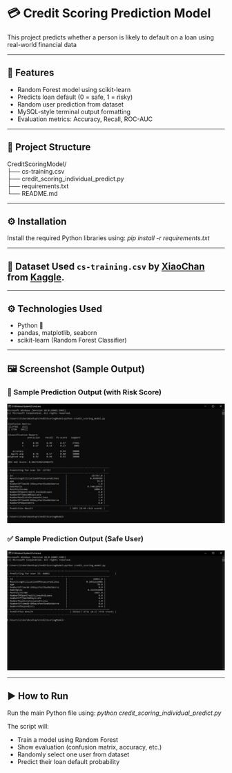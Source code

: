 # 💳 Credit Scoring Prediction Model

This project predicts whether a person is likely to default on a loan using real-world financial data

---

## 🚀 Features

- Random Forest model using scikit-learn
- Predicts loan default (0 = safe, 1 = risky)
- Random user prediction from dataset
- MySQL-style terminal output formatting
- Evaluation metrics: Accuracy, Recall, ROC-AUC

---

## 📂 Project Structure

CreditScoringModel/<br>
├── cs-training.csv<br>
├── credit_scoring_individual_predict.py<br>
├── requirements.txt<br>
└── README.md<br>

---

## ⚙️ Installation

Install the required Python libraries using: _pip install -r requirements.txt_

---

## 📂 Dataset Used `cs-training.csv` by [XiaoChan](https://www.kaggle.com/carolline89) from [Kaggle](https://www.kaggle.com/datasets/carolline89/cs-training/data).

---

## ⚙️ Technologies Used

- Python 🐍
- pandas, matplotlib, seaborn
- scikit-learn (Random Forest Classifier)

---

## 🖼️ Screenshot (Sample Output)

### 🧾 Sample Prediction Output (with Risk Score)
![Prediction Output Screenshot](screenshot.png)


### ✅ Sample Prediction Output (Safe User)
![Prediction Output Screenshot](screenshot2.png)

---

## ▶️ How to Run

Run the main Python file using: _python credit_scoring_individual_predict.py_

The script will:
- Train a model using Random Forest
- Show evaluation (confusion matrix, accuracy, etc.)
- Randomly select one user from dataset
- Predict their loan default probability

